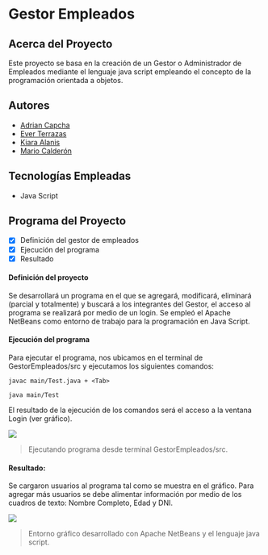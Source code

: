 # Gestor Empleados

## Acerca del Proyecto

Este proyecto se basa en la creación de un Gestor o Administrador de Empleados mediante el lenguaje java script empleando el concepto de la programación orientada a objetos.

## Autores

- [Adrian Capcha](https://github.com/adriancapchaq)
- [Ever Terrazas](https://github.com/ETERRAZAS21PE)
- [Kiara Alanis](https://github.com/alanisleby)
- [Mario Calderón](https://github.com/mjcald)

## Tecnologías Empleadas

- Java Script

## Programa del Proyecto

- [x] Definición del gestor de empleados
- [x] Ejecución del programa
- [x] Resultado

#### Definición del proyecto
Se desarrollará un programa en el que se agregará, modificará, eliminará (parcial y totalmente) y buscará a los integrantes del Gestor, el acceso al programa se realizará por medio de un login. Se empleó el Apache NetBeans como entorno de trabajo para la programación en Java Script.

#### Ejecución del programa
Para ejecutar el programa, nos ubicamos en el terminal de GestorEmpleados/src y ejecutamos los siguientes comandos:

    javac main/Test.java + <Tab>   

    java main/Test


El resultado de la ejecución de los comandos será el acceso a la ventana Login (ver gráfico).

![](https://i.ibb.co/FKhspry/23-03-19-211800-Ejecutando-programa-en-el-terminal-de-Apache-Net-Beans.png)
> Ejecutando programa desde terminal GestorEmpleados/src.

#### Resultado:
Se cargaron usuarios al programa tal como se muestra en el gráfico. Para agregar más usuarios se debe alimentar información por medio de los cuadros de texto: Nombre Completo, Edad y DNI. 

![](https://i.ibb.co/zbV0md5/23-03-19-004700-Corriendo-programa.png)
> Entorno gráfico desarrollado con Apache NetBeans y el lenguaje java script.

